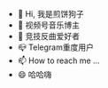 - 👋 Hi, 我是煎饼狗子
- 🎵 视频号音乐博主
- 🏹 竞技反曲爱好者
- 📪 Telegram重度用户
- 📫 How to reach me ...
- 😄 哈哈嗨

<!---
ifconfigure/ifconfigure is a ✨ special ✨ repository because its `README.md` (this file) appears on your GitHub profile.
You can click the Preview link to take a look at your changes.
--->
